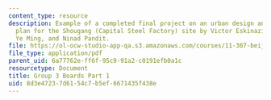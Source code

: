 ```yaml
---
content_type: resource
description: Example of a completed final project on an urban design and development
  plan for the Shougang (Capital Steel Factory) site by Victor Eskinazi, Ian Kaminski-Coughlin,
  Ye Ming, and Ninad Pandit.
file: https://ol-ocw-studio-app-qa.s3.amazonaws.com/courses/11-307-beijing-urban-design-studio-summer-2008/8d3e47237d6154c7b5ef6671435f438e_group3_boards1.pdf
file_type: application/pdf
parent_uid: 6a77762e-ff6f-95c9-91a2-c0191efb0a1c
resourcetype: Document
title: Group 3 Boards Part 1
uid: 8d3e4723-7d61-54c7-b5ef-6671435f438e
---
```

